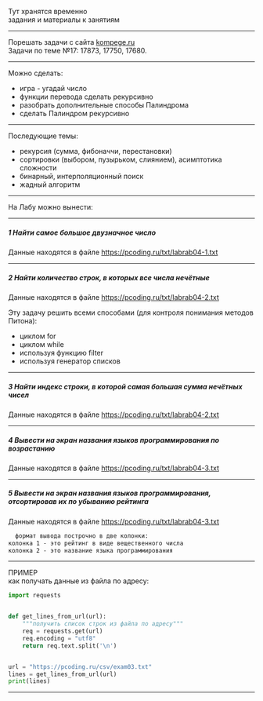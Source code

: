 Тут хранятся временно  
задания и материалы к занятиям  

---  

Порешать задачи с сайта [kompege.ru](https://kompege.ru/task)  
Задачи по теме №17: 17873, 17750, 17680.  

---  

Можно сделать:  
- игра - угадай число  
- функции перевода сделать рекурсивно  
- разобрать дополнительные способы Палиндрома  
- сделать Палиндром рекурсивно  

---  

Последующие темы:  
- рекурсия (сумма, фибоначчи, перестановки)  
- сортировки (выбором, пузырьком, слиянием), асимптотика сложности  
- бинарный, интерполяционный поиск  
- жадный алгоритм  

---  

На Лабу можно вынести:  

---  

##### 1 Найти самое большое двузначное число

Данные находятся в файле https://pcoding.ru/txt/labrab04-1.txt  

---  

##### 2 Найти количество строк, в которых все числа нечётные  

Данные находятся в файле https://pcoding.ru/txt/labrab04-2.txt  

Эту задачу решить всеми способами (для контроля понимания методов Питона):  
- циклом for  
- циклом while  
- используя функцию filter  
- используя генератор списков  

---  

##### 3 Найти индекс строки, в которой самая большая сумма нечётных чисел  

Данные находятся в файле https://pcoding.ru/txt/labrab04-2.txt  

---  

##### 4 Вывести на экран названия языков программирования по возрастанию  

Данные находятся в файле https://pcoding.ru/txt/labrab04-3.txt  

---  

##### 5 Вывести на экран названия языков программирования, отсортировав их по убыванию рейтинга  

Данные находятся в файле https://pcoding.ru/txt/labrab04-3.txt  

```txt
  формат вывода построчно в две колонки: 
колонка 1 - это рейтинг в виде вещественного числа
колонка 2 - это название языка программирования
```

---  

ПРИМЕР  
как получать данные из файла по адресу:  

```py
import requests


def get_lines_from_url(url):
    """получить список строк из файла по адресу"""
    req = requests.get(url)
    req.encoding = "utf8"
    return req.text.split('\n')


url = "https://pcoding.ru/csv/exam03.txt"
lines = get_lines_from_url(url)
print(lines)
```
---  
